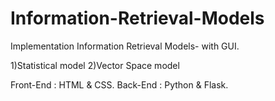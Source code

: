 # Information-Retrieval-Models
Implementation Information Retrieval Models- with GUI.

1)Statistical model
2)Vector Space model

Front-End : HTML & CSS.
Back-End : Python & Flask.
